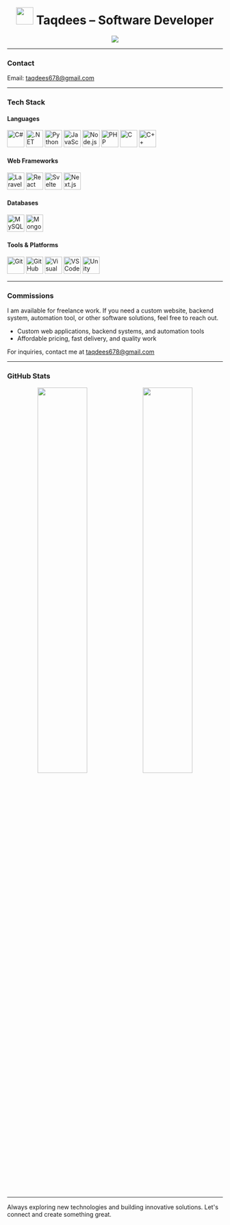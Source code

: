 <h1 align="center">
  <img src="https://cdn.jsdelivr.net/gh/devicons/devicon/icons/github/github-original.svg" width="40" />
  Taqdees – Software Developer
</h1>

<p align="center">
  <img src="https://readme-typing-svg.herokuapp.com?font=Fira+Code&weight=500&size=22&pause=1000&color=36BCF7&center=true&vCenter=true&width=450&lines=Software+Developer;Passionate+Problem+Solver;Available+for+Commissions" />
</p>

---

### Contact  
Email: [taqdees678@gmail.com](mailto:taqdees678@gmail.com)

---

### Tech Stack  

#### Languages  
<p>
  <img src="https://cdn.jsdelivr.net/gh/devicons/devicon/icons/csharp/csharp-original.svg" title="C#" width="40" height="40"/>
  <img src="https://cdn.jsdelivr.net/gh/devicons/devicon/icons/dot-net/dot-net-original.svg" title=".NET" width="40" height="40"/>
  <img src="https://cdn.jsdelivr.net/gh/devicons/devicon/icons/python/python-original.svg" title="Python" width="40" height="40"/>
  <img src="https://cdn.jsdelivr.net/gh/devicons/devicon/icons/javascript/javascript-original.svg" title="JavaScript" width="40" height="40"/>
  <img src="https://cdn.jsdelivr.net/gh/devicons/devicon/icons/nodejs/nodejs-original.svg" title="Node.js" width="40" height="40"/>
  <img src="https://cdn.jsdelivr.net/gh/devicons/devicon/icons/php/php-original.svg" title="PHP" width="40" height="40"/>
  <img src="https://cdn.jsdelivr.net/gh/devicons/devicon/icons/c/c-original.svg" title="C" width="40" height="40"/>
  <img src="https://cdn.jsdelivr.net/gh/devicons/devicon/icons/cplusplus/cplusplus-original.svg" title="C++" width="40" height="40"/>
</p>

#### Web Frameworks  
<p>
  <img src="https://cdn.jsdelivr.net/gh/devicons/devicon/icons/laravel/laravel-plain.svg" title="Laravel" width="40" height="40"/>
  <img src="https://cdn.jsdelivr.net/gh/devicons/devicon/icons/react/react-original.svg" title="React" width="40" height="40"/>
  <img src="https://cdn.jsdelivr.net/gh/devicons/devicon/icons/svelte/svelte-original.svg" title="Svelte" width="40" height="40"/>
  <img src="https://cdn.jsdelivr.net/gh/devicons/devicon/icons/nextjs/nextjs-original.svg" title="Next.js" width="40" height="40"/>
</p>

#### Databases  
<p>
  <img src="https://cdn.jsdelivr.net/gh/devicons/devicon/icons/mysql/mysql-original.svg" title="MySQL" width="40" height="40"/>
  <img src="https://cdn.jsdelivr.net/gh/devicons/devicon/icons/mongodb/mongodb-original.svg" title="MongoDB" width="40" height="40"/>
</p>

#### Tools & Platforms  
<p>
  <img src="https://cdn.jsdelivr.net/gh/devicons/devicon/icons/git/git-original.svg" title="Git" width="40" height="40"/>
  <img src="https://cdn.jsdelivr.net/gh/devicons/devicon/icons/github/github-original.svg" title="GitHub" width="40" height="40"/>
  <img src="https://cdn.jsdelivr.net/gh/devicons/devicon/icons/visualstudio/visualstudio-plain.svg" title="Visual Studio" width="40" height="40"/>
  <img src="https://cdn.jsdelivr.net/gh/devicons/devicon/icons/vscode/vscode-original.svg" title="VS Code" width="40" height="40"/>
  <img src="https://cdn.jsdelivr.net/gh/devicons/devicon/icons/unity/unity-original.svg" title="Unity" width="40" height="40"/>
</p>

---

### Commissions  
I am available for freelance work. If you need a custom website, backend system, automation tool, or other software solutions, feel free to reach out.  
- Custom web applications, backend systems, and automation tools  
- Affordable pricing, fast delivery, and quality work  

For inquiries, contact me at [taqdees678@gmail.com](mailto:taqdees678@gmail.com)

---

### GitHub Stats  
<p align="center">
  <img src="https://github-readme-stats.vercel.app/api?username=TaqdeesHigh&show_icons=true&theme=tokyonight&hide_border=true" width="48%" />
  <img src="https://github-readme-streak-stats.herokuapp.com/?user=TaqdeesHigh&theme=tokyonight&hide_border=true" width="48%" />
</p>

---

Always exploring new technologies and building innovative solutions. Let's connect and create something great.
